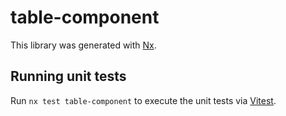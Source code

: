 # table-component

This library was generated with [Nx](https://nx.dev).

## Running unit tests

Run `nx test table-component` to execute the unit tests via [Vitest](https://vitest.dev/).
